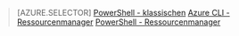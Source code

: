 > [AZURE.SELECTOR] 
[PowerShell - klassischen](dns-reverse-dns-record-operations-classic-ps.md)
[Azure CLI - Ressourcenmanager](dns-reverse-dns-record-operations-cli.md)
[PowerShell - Ressourcenmanager](dns-reverse-dns-record-operations-ps.md)
